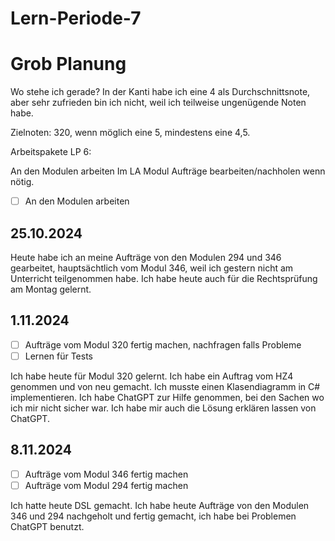 # Lern-Periode-7

# Grob Planung
Wo stehe ich gerade? In der Kanti habe ich eine 4 als Durchschnittsnote, aber sehr zufrieden bin ich nicht, weil ich teilweise ungenügende Noten habe. 

Zielnoten: 320, wenn möglich eine 5, mindestens eine 4,5.

Arbeitspakete LP 6:

 An den Modulen arbeiten
 Im LA Modul Aufträge bearbeiten/nachholen wenn nötig.

 - [ ] An den Modulen arbeiten

## 25.10.2024

Heute habe ich an meine Aufträge von den Modulen 294 und 346 gearbeitet, hauptsächtlich vom Modul 346, weil ich gestern nicht am Unterricht teilgenommen habe. Ich habe heute auch für die Rechtsprüfung am Montag gelernt. 


## 1.11.2024

- [ ] Aufträge vom Modul 320 fertig machen, nachfragen falls Probleme
- [ ] Lernen für Tests

Ich habe heute für Modul 320 gelernt. Ich habe ein Auftrag vom HZ4 genommen und von neu gemacht. Ich musste einen Klasendiagramm in C# implementieren. Ich habe ChatGPT zur Hilfe genommen, bei den Sachen wo ich mir nicht sicher war. Ich habe mir auch die Lösung erklären lassen von ChatGPT.


## 8.11.2024

- [ ] Aufträge vom Modul 346 fertig machen
- [ ] Aufträge vom Modul 294 fertig machen

Ich hatte heute DSL gemacht. Ich habe heute Aufträge von den Modulen 346 und 294 nachgeholt und fertig gemacht, ich habe bei Problemen ChatGPT benutzt. 
